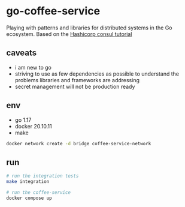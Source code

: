 # go-coffee-service

Playing with patterns and libraries for distributed systems in the Go ecosystem.
Based on the [Hashicorp consul tutorial](https://learn.hashicorp.com/tutorials/consul/kubernetes-extract-microservice?in=consul/microservices)

## caveats

- i am new to go
- striving to use as few dependencies as possible to understand the problems libraries and frameworks are addressing 
- secret management will not be production ready


## env

- go 1.17
- docker 20.10.11
- make

```bash
docker network create -d bridge coffee-service-network

```

## run

```bash
# run the integration tests
make integration

# run the coffee-service
docker compose up

```
